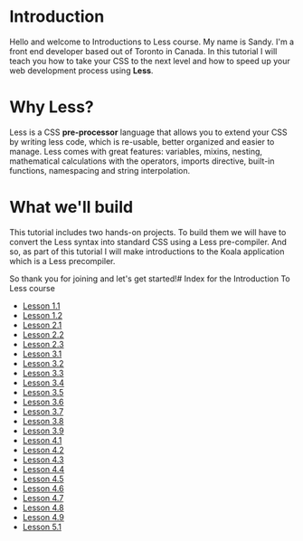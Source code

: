 
# Introduction

Hello and welcome to Introductions to Less course. My name is Sandy. I'm a front end developer based out of Toronto in Canada. In this tutorial I will teach you how to take your CSS to the next level and how to speed up your web development process using **Less**.

# Why Less?

Less is a CSS **pre-processor** language that allows you to extend your CSS by writing less code, which is re-usable, better organized and easier to manage. Less comes with great features: variables, mixins, nesting, mathematical calculations with the operators, imports directive, built-in functions, namespacing and string interpolation.

# What we'll build

This tutorial includes two hands-on projects. To build them we will have to convert the Less syntax into standard CSS using a Less pre-compiler. And so, as part of this tutorial I will make introductions to the Koala application which is a Less precompiler.

So thank you for joining and let's get started!# Index for the Introduction To Less course

* [Lesson 1.1](https://github.com/learnable-content/Introduction_to_Less/tree/lesson1.1)
* [Lesson 1.2](https://github.com/learnable-content/Introduction_to_Less/tree/lesson1.2)
* [Lesson 2.1](https://github.com/learnable-content/Introduction_to_Less/tree/lesson2.1)
* [Lesson 2.2](https://github.com/learnable-content/Introduction_to_Less/tree/lesson2.2)
* [Lesson 2.3](https://github.com/learnable-content/Introduction_to_Less/tree/lesson2.3)
* [Lesson 3.1](https://github.com/learnable-content/Introduction_to_Less/tree/lesson3.1)
* [Lesson 3.2](https://github.com/learnable-content/Introduction_to_Less/tree/lesson3.2)
* [Lesson 3.3](https://github.com/learnable-content/Introduction_to_Less/tree/lesson3.3)
* [Lesson 3.4](https://github.com/learnable-content/Introduction_to_Less/tree/lesson3.4)
* [Lesson 3.5](https://github.com/learnable-content/Introduction_to_Less/tree/lesson3.5)
* [Lesson 3.6](https://github.com/learnable-content/Introduction_to_Less/tree/lesson3.6)
* [Lesson 3.7](https://github.com/learnable-content/Introduction_to_Less/tree/lesson3.7)
* [Lesson 3.8](https://github.com/learnable-content/Introduction_to_Less/tree/lesson3.8)
* [Lesson 3.9](https://github.com/learnable-content/Introduction_to_Less/tree/lesson3.9)
* [Lesson 4.1](https://github.com/learnable-content/Introduction_to_Less/tree/lesson4.1)
* [Lesson 4.2](https://github.com/learnable-content/Introduction_to_Less/tree/lesson4.2)
* [Lesson 4.3](https://github.com/learnable-content/Introduction_to_Less/tree/lesson4.3)
* [Lesson 4.4](https://github.com/learnable-content/Introduction_to_Less/tree/lesson4.4)
* [Lesson 4.5](https://github.com/learnable-content/Introduction_to_Less/tree/lesson4.5)
* [Lesson 4.6](https://github.com/learnable-content/Introduction_to_Less/tree/lesson4.6)
* [Lesson 4.7](https://github.com/learnable-content/Introduction_to_Less/tree/lesson4.7)
* [Lesson 4.8](https://github.com/learnable-content/Introduction_to_Less/tree/lesson4.8)
* [Lesson 4.9](https://github.com/learnable-content/Introduction_to_Less/tree/lesson4.9)
* [Lesson 5.1](https://github.com/learnable-content/Introduction_to_Less/tree/lesson5.1)
